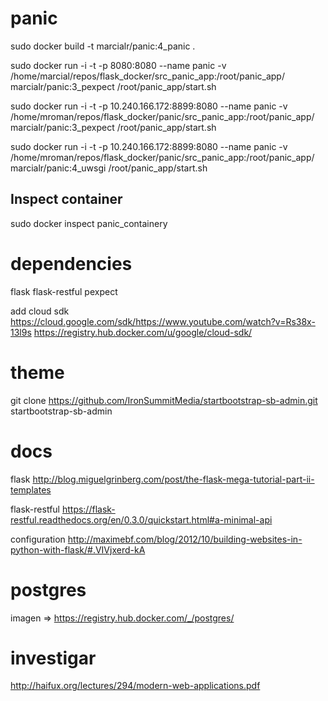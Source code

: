 panic
=====

sudo docker build -t marcialr/panic:4_panic .


sudo docker run -i -t -p 8080:8080  --name panic -v /home/marcial/repos/flask_docker/src_panic_app:/root/panic_app/ marcialr/panic:3_pexpect /root/panic_app/start.sh


sudo docker run -i -t -p 10.240.166.172:8899:8080 --name panic -v /home/mroman/repos/flask_docker/panic/src_panic_app:/root/panic_app/ marcialr/panic:3_pexpect /root/panic_app/start.sh

sudo docker run -i -t -p 10.240.166.172:8899:8080 --name panic -v /home/mroman/repos/flask_docker/panic/src_panic_app:/root/panic_app/ marcialr/panic:4_uwsgi /root/panic_app/start.sh


Inspect container
-----------------
sudo docker inspect panic_containery


dependencies
============
flask
flask-restful
pexpect

add cloud sdk
https://cloud.google.com/sdk/https://www.youtube.com/watch?v=Rs38x-13l9s
https://registry.hub.docker.com/u/google/cloud-sdk/

theme
=====
git clone https://github.com/IronSummitMedia/startbootstrap-sb-admin.git startbootstrap-sb-admin

docs
====

flask
http://blog.miguelgrinberg.com/post/the-flask-mega-tutorial-part-ii-templates

flask-restful
https://flask-restful.readthedocs.org/en/0.3.0/quickstart.html#a-minimal-api

configuration
http://maximebf.com/blog/2012/10/building-websites-in-python-with-flask/#.VIVjxerd-kA

postgres
========
imagen => https://registry.hub.docker.com/_/postgres/


investigar
==========
http://haifux.org/lectures/294/modern-web-applications.pdf